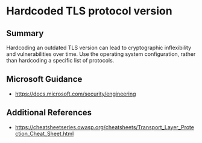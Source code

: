 # Hardcoded TLS protocol version

## Summary

Hardcoding an outdated TLS version can lead to cryptographic inflexibility and vulnerabilities over 
time.  Use the operating system configuration, rather than hardcoding a specific list of protocols.

## Microsoft Guidance

* https://docs.microsoft.com/security/engineering

## Additional References

* https://cheatsheetseries.owasp.org/cheatsheets/Transport_Layer_Protection_Cheat_Sheet.html